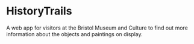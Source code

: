 # HistoryTrails

A web app for visitors at the Bristol Museum and Culture to find out more information about the objects and paintings on display.
